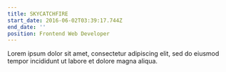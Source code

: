 ```yaml
---
title: SKYCATCHFIRE
start_date: 2016-06-02T03:39:17.744Z
end_date: ''
position: Frontend Web Developer
---
```

Lorem ipsum dolor sit amet, consectetur adipiscing elit, sed do eiusmod tempor incididunt ut labore et dolore magna aliqua.
